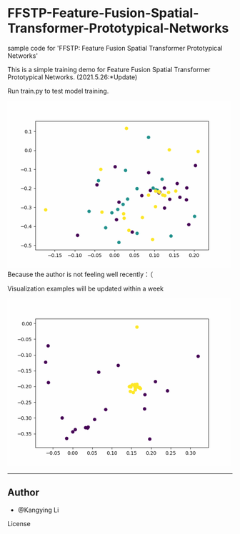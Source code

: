 # FFSTP-Feature-Fusion-Spatial-Transformer-Prototypical-Networks
sample code for 'FFSTP: Feature Fusion Spatial Transformer Prototypical Networks'

This is a simple training demo for Feature Fusion Spatial Transformer Prototypical Networks.
(2021.5.26:*Update)



Run train.py to test model training.



![](train.gif)
Because the author is not feeling well recently：（

Visualization examples will be updated within a week

![](cross.gif)

-------


Author
-------

- @Kangying Li 


License
